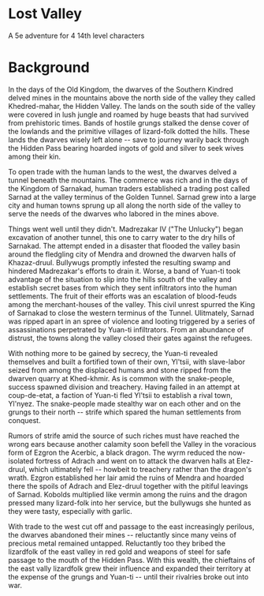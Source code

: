# Lost Valley

A 5e adventure for 4 14th level characters

# Background

In the days of the Old Kingdom, the dwarves of the Southern Kindred delved mines in the mountains above the north side of the valley they called Khedred-mahar, the Hidden Valley. The lands on the south side of the valley were covered in lush jungle and roamed by huge beasts that had survived from prehistoric times. Bands of hostile grungs stalked the dense cover of the lowlands and the primitive villages of lizard-folk dotted the hills. These lands the dwarves wisely left alone -- save to journey warily back through the Hidden Pass bearing hoarded ingots of gold and silver to seek wives among their kin.

To open trade with the human lands to the west, the dwarves delved a tunnel beneath the mountains. The commerce was rich and in the days of the Kingdom of Sarnakad, human traders established a trading post called Sarnad at the valley terminus of the Golden Tunnel. Sarnad grew into a large city and human towns sprung up all along the north side of the valley to serve the needs of the dwarves who labored in the mines above.

Things went well until they didn't. Madrezakar IV ("The Unlucky") began excavation of another tunnel, this one to carry water to the dry hills of Sarnakad. The attempt ended in a disaster that flooded the valley basin around the fledgling city of Mendra and drowned the dwarven halls of Khazaz-druul. Bullywugs promptly infested the resulting swamp and hindered Madrezakar's efforts to drain it. Worse, a band of Yuan-ti took advantage of the situation to slip into the hills south of the valley and establish secret bases from which they sent infiltrators into the human settlements. The fruit of their efforts was an escalation of blood-feuds among the merchant-houses of the valley. This civil unrest spurred the King of Sarnakad to close the western terminus of the Tunnel. Ulitmately, Sarnad was ripped apart in an spree of violence and looting triggered by a series of assassinations perpetrated by Yuan-ti infiltrators. From an abundance of distrust, the towns along the valley closed their gates against the refugees.

With nothing more to be gained by secrecy, the Yuan-ti revealed themselves and built a fortified town of their own, Yl'tsii, with slave-labor seized from among the displaced humans and stone ripped from the dwarven quarry at Khed-khmir. As is common with the snake-people, success spawned division and treachery. Having failed in an attempt at coup-de-etat, a faction of Yuan-ti fled Yl'tsii to establish a rival town, Yl'nyez. The snake-people made stealthy war on each other and on the grungs to their north -- strife which spared the human settlements from conquest. 

Rumors of strife amid the source of such riches must have reached the wrong ears because another calamity soon befell the Valley in the voracious form of Ezgron the Acerbic, a black dragon. The wyrm reduced the now-isolated fortress of Adrach and went on to attack the dwarven halls at Elez-druul, which ultimately fell -- howbeit to treachery rather than the dragon's wrath. Ezgron established her lair amid the ruins of Mendra and hoarded there the spoils of Adrach and Elez-druul together with the pitiful leavings of Sarnad. Kobolds multiplied like vermin among the ruins and the dragon pressed many lizard-folk into her service, but the bullywugs she hunted as they were tasty, especially with garlic.

With trade to the west cut off and passage to the east increasingly perilous, the dwarves abandoned their mines -- reluctantly since many veins of precious metal remained untapped. Reluctantly too they bribed the lizardfolk of the east valley in red gold and weapons of steel for safe passage to the mouth of the Hidden Pass. With this wealth, the chieftains of the east vally lizardfolk grew their influence and expanded their territory at the expense of the grungs and Yuan-ti -- until their rivalries broke out into war.

